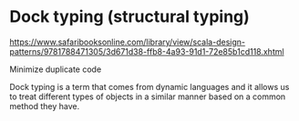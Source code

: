 # Dock typing (structural typing)

https://www.safaribooksonline.com/library/view/scala-design-patterns/9781788471305/3d671d38-ffb8-4a93-91d1-72e85b1cd118.xhtml

Minimize duplicate code

Dock typing is a term that comes from dynamic languages and it allows us to treat different types of objects 
in a similar manner based on a common method they have.
